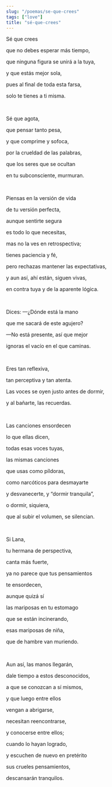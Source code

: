```yaml
---
slug: "/poemas/se-que-crees"
tags: ["love"]
title: "sé-que-crees"
---
```

Sé que crees

que no debes esperar más tiempo,

que ninguna figura se unirá a la tuya,

y que estás mejor sola,

pues al final de toda esta farsa,

solo te tienes a ti misma.

&nbsp;

Sé que agota,

que pensar tanto pesa,

y que comprime y sofoca,

por la crueldad de las palabras,

que los seres que se ocultan

en tu subconsciente, murmuran.

&nbsp;

Piensas en la versión de vida

de tu versión perfecta,

aunque sentirte segura

es todo lo que necesitas,

mas no la ves en retrospectiva;

tienes paciencia y fé,

pero rechazas mantener las expectativas,

y aun así, ahí están, siguen vivas,

en contra tuya y de la aparente lógica.

&nbsp;

Dices: —¿Dónde está la mano 

que me sacará de este agujero?

—No está presente, así que mejor

ignoras el vacío en el que caminas.

&nbsp;

Eres tan reflexiva,

tan perceptiva y tan atenta.

Las voces se oyen justo antes de dormir,

y al bañarte, las recuerdas.

&nbsp;

Las canciones ensordecen 

lo que ellas dicen,

todas esas voces tuyas,

las mismas canciones 

que usas como píldoras,

como narcóticos para desmayarte

y desvanecerte, y “dormir tranquila”,

o dormir, siquiera,

que al subir el volumen, se silencian.

&nbsp;

Si Lana,

tu hermana de perspectiva,

canta más fuerte, 

ya no parece que tus pensamientos 

te ensordecen,

aunque quizá sí

las mariposas en tu estomago

que se están incinerando,

esas mariposas de niña,

que de hambre van muriendo.

&nbsp;

Aun así, las manos llegarán,

dale tiempo a estos desconocidos,

a que se conozcan a sí mismos,

y que luego entre ellos

vengan a abrigarse,

necesitan reencontrarse,

y conocerse entre ellos;

cuando lo hayan logrado,

y escuchen de nuevo en pretérito

sus crueles pensamientos,

descansarán tranquilos.